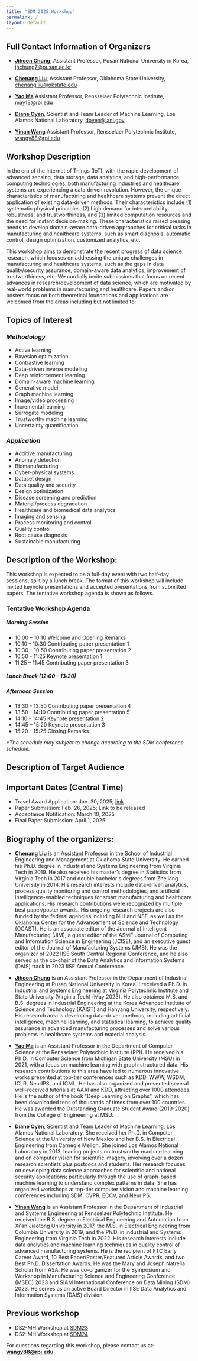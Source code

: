 ```yaml
---
title: "SDM 2025 Workshop"
permalink: /
layout: default
---
```


## Full Contact Information of Organizers
* **[Jihoon Chung](https://cjh7.github.io/)**, Assistant Professor, Pusan National University in Korea, [jhchung7@pusan.ac.kr](mailto:jhchung7@pusan.ac.kr)

* **[Chenang Liu](https://stars-laboratory.github.io/)**, Assistant Professor, Oklahoma State University, [chenang.liu@okstate.edu](mailto:chenang.liu@okstate.edu)

* **[Yao Ma](https://yaoma24.github.io/)** Assistant Professor, Rensselaer Polytechnic Institute, [may13@rpi.edu](mailto:may13@rpi.edu)

* **[Diane Oyen](https://public.lanl.gov/doyen/)**, Scientist and Team Leader of Machine Learning, Los Alamos National Laboratory, [doyen@lanl.gov](mailto:doyen@lanl.gov)

* **[Yinan Wang](https://yinanw-rpi.com/)** Assistant Professor, Rensselaer Polytechnic Institute, [wangy88@rpi.edu](mailto:wangy88@rpi.edu)


## Workshop Description

In the era of the Internet of Things (IoT), with the rapid development of advanced sensing, data storage, data analytics, and high-performance computing technologies, both manufacturing industries and healthcare systems are experiencing a data‑driven revolution. However, the unique characteristics of manufacturing and healthcare systems prevent the direct application of existing data-driven methods. Their characteristics include (1) systematic physical principles, (2) high demand for interpretability, robustness, and trustworthiness, and (3) limited computation resources and the need for instant decision-making. These characteristics raised pressing needs to develop domain-aware data-driven approaches for critical tasks in manufacturing and healthcare systems, such as smart diagnosis, automatic control, design optimization, customized analytics, etc.

This workshop aims to demonstrate the recent progress of data science research, which focuses on addressing the unique challenges in manufacturing and healthcare systems, such as the gaps in data quality/security assurance, domain-aware data analytics, improvement of trustworthiness, etc. We cordially invite submissions that focus on recent advances in research/development of data science, which are motivated by real-world problems in manufacturing and healthcare. Papers and/or posters focus on both theoretical foundations and applications are welcomed from the areas including but not limited to:

## Topics of Interest
### *Methodology*

* Active learning
* Bayesian optimization
* Contrastive learning
* Data-driven inverse modeling
* Deep reinforcement learning
* Domain-aware machine learning
* Generative model
* Graph machine learning
* Image/video processing
* Incremental learning
* Surrogate modeling
* Trustworthy machine learning
* Uncertainty quantification

### *Application*

* Additive manufacturing
* Anomaly detection
* Biomanufacturing
* Cyber-physical systems
* Dataset design
* Data quality and security
* Design optimization
* Disease screening and prediction
* Material/process degradation
* Healthcare and biomedical data analytics
* Imaging and sensing
* Process monitoring and control
* Quality control 
* Root cause diagnosis
* Sustainable manufacturing 

## Description of the Workshop: 
This workshop is expected to be a full-day event with two half-day sessions, split by a lunch break. The format of this workshop will include invited keynote presentations and accepted presentations from submitted papers. The tentative workshop agenda is shown as follows.

### Tentative Workshop Agenda
##### Morning Session
* 10:00 – 10:10 Welcome and Opening Remarks
* 10:10 – 10:30 Contributing paper presentation 1
* 10:30 – 10:50 Contributing paper presentation 2
* 10:50 - 11:25 Keynote presentation 1
* 11:25 – 11:45 Contributing paper presentation 3

##### Lunch Break (12:00 – 13:20)
##### Afternoon Session
* 13:30 - 13:50 Contributing paper presentation 4
* 13:50 - 14:10 Contributing paper presentation 5
* 14:10 - 14:45 Keynote presentation 2
* 14:45 – 15:20 Keynote presentation 3
* 15:20 - 15:25 Closing Remarks

*\*The schedule may subject to change according to the SDM conference schedule.*

## Description of Target Audience

## Important Dates (Central Time)
* Travel Award Application: Jan. 30, 2025; [link](https://www.siam.org/conferences-events/conference-support/travel-and-registration-support/)
* Paper Submission: Feb. 26, 2025; Link to be released
* Acceptance Notification: March 10, 2025
* Final Paper Submission: April 1, 2025

## Biography of the organizers:
* **[Chenang Liu](https://stars-laboratory.github.io/)** is an Assistant Professor in the School of Industrial Engineering and Management at Oklahoma State University. He earned his Ph.D. degree in Industrial and Systems Engineering from Virginia Tech in 2019. He also received his master’s degree in Statistics from Virginia Tech in 2017 and double bachelor's degrees from Zhejiang University in 2014. His research interests include data-driven analytics, process quality monitoring and control methodologies, and artificial intelligence-enabled techniques for smart manufacturing and healthcare applications. His research contributions were recognized by multiple best paper/poster awards. His ongoing research projects are also funded by the federal agencies including NIH and NSF, as well as the Oklahoma Center for the Advancement of Science and Technology (OCAST). He is an associate editor of the Journal of Intelligent Manufacturing (JIM), a guest editor of the ASME Journal of Computing and Information Science in Engineering (JCISE), and an executive guest editor of the Journal of Manufacturing Systems (JMS). He was the organizer of 2022 IISE South Central Regional Conference, and he also served as the co-chair of the Data Analytics and Information Systems (DAIS) track in 2023 IISE Annual Conference.

* **[Jihoon Chung](https://cjh7.github.io/)** is an Assistant Professor in the Department of Industrial Engineering at Pusan National University in Korea. I received a Ph.D. in Industrial and Systems Engineering at Virginia Polytechnic Institute and State University (Virginia Tech) (May 2023). He also obtained M.S. and B.S. degrees in Industrial Engineering at the Korea Advanced Institute of Science and Technology (KAIST) and Hanyang University, respectively. His research area is developing data-driven methods, including artificial intelligence, machine learning, and statistical learning, to achieve quality assurance in advanced manufacturing processes and solve various problems in healthcare systems and material analysis.

* **[Yao Ma](https://yaoma24.github.io/)** is an Assistant Professor in the Department of Computer Science at the Rensselaer Polytechnic Institute (RPI). He received his Ph.D. in Computer Science from Michigan State University (MSU) in 2021, with a focus on machine learning with graph-structured data. His research contributions to this area have led to numerous innovative works presented at top-tier conferences such as KDD, WWW, WSDM, ICLR, NeurIPS, and ICML. He has also organized and presented several well-received tutorials at AAAI and KDD, attracting over 1000 attendees. He is the author of the book "Deep Learning on Graphs", which has been downloaded tens of thousands of times from over 100 countries. He was awarded the Outstanding Graduate Student Award (2019-2020) from the College of Engineering at MSU.

* **[Diane Oyen](https://public.lanl.gov/doyen/)**, Scientist and Team Leader of Machine Learning, Los Alamos National Laboratory. She received her Ph.D. in Computer Science at the University of New Mexico and her B.S. in Electrical Engineering from Carnegie Mellon. She joined Los Alamos National Laboratory in 2013, leading projects on trustworthy machine learning and on computer vision for scientific imagery, involving over a dozen research scientists plus postdocs and students. Her research focuses on developing data science approaches for scientific and national security applications; particularly through the use of graph-based machine learning to understand complex patterns in data. She has organized workshops at top-tier computer vision and machine learning conferences including SDM, CVPR, ECCV, and NeurIPS.

* **[Yinan Wang](https://yinanw-rpi.com/)** is an Assistant Professor in the Department of Industrial and Systems Engineering at Rensselaer Polytechnic Institute. He received the B.S. degree in Electrical Engineering and Automation from Xi'an Jiaotong University in 2017, the M.S. in Electrical Engineering from Columbia University in 2019, and the Ph.D. in industrial and Systems Engineering from Virginia Tech in 2022. His research interests include data analytics and machine learning techniques in quality control of advanced manufacturing systems. He is the recipient of FTC Early Career Award, 10 Best Paper/Poster/Featured Article Awards, and two Best Ph.D. Dissertation Awards. He was the Mary and Joseph Natrella Scholar from ASA. He was co-organizer for the Symposium and Workshop in Manufacturing Science and Engineering Conference (MSEC) 2023 and SIAM International Conference on Data Mining (SDM) 2023. He serves as an active Board Director in IISE Data Analytics and Information Systems (DAIS) division. 

## Previous workshop
* DS2-MH Workshop at [SDM23](https://sdm23wsmh.github.io/)
* DS2-MH Workshop at [SDM24](https://ds2mh.github.io/dssmh24/)

For questions regarding this workshop, please contact us at: **[wangy88@rpi.edu](mailto:wangy88@rpi.edu)**

<!---
## Keynote Speakers

* **Title: Automatic Anomaly Detection at Supercomputing Scale**
Garrett T. Kenyon, Rusty Davis, Matt Sheats, Nathan Debardeleben
Los Alamos National Laboratory

**Abstract:** 
Automating the detection of defects in CT scans of manufactured parts is perhaps best thought of as an example of anomaly detection. The number of potential defects is effectively infinite; almost anything that can go wrong in the fabrication process probably will go wrong at some point, and we require an algorithm capable of detecting that “something isn’t right” regardless of what that something is. An additional complication is that at very high resolution, CT scan volumes become enormous, often hundreds of gigabytes, making this a supercomputing problem. We have been approaching the problem of automatic anomaly detection at supercomputing scale using a technique derived from sparse coding. We start by training a set of convolutional 3-dimensional features that are optimized for the sparse reconstruction of “defect-free” manufactured parts. One may think of these 3-dimensional features as puzzle pieces that are optimized for reassembling representative CT scan volumes using as few puzzle pieces as possible. Because the algorithm struggles to reconstruct manufacturing defects using 3-dimensional features optimized for the sparse reconstruction of “defect-free” parts, defects show up as large residual errors. We are using PetaVision, a high-performance neural network simulator, to train sparse coding models on large CT scan volumes. PetaVision employs halos to split large CT scan volumes into smaller components, with each component distributed to a separate node and MPI used to pass halos to nearest neighbors, thereby coordinating the operations performed on individual nodes. PetaVision utilizes a hybrid approach to parallelism, employing MPI, openMP and GPU acceleration where available. Our preliminary studies indicate that Trinity KNL nodes are approximately a factor of 10 slower than Power 9 GPU nodes and that Nvidia A1000 GPU nodes are a factor of 10 faster still.

**Biography:**
**[Dr. Garrett T. Kenyon](https://petavision.github.io/petavision.html)** received his Bachelor's degree in Physics from the University of California, Santa Cruz and his Ph.D. in Physics from the University of Washington, Seattle and is currently a research scientist at the Los Alamos National Laboratory. He has worked for nearly forty years on problems involving various aspects of neural computation and neural computing. Dr. Kenyon has contributed to over 75 peer-refereed publications and has served as a reviewer for the NSF, NIH, DOE and other government agencies. Dr. Kenyon has led a number of research projects funded by the NSF, DARPA and DoD as well as projects funded by the DOE’s LDRD program.

------

* **Title: Trustworthy Decision Making in the Real World with Uncertainty Quantification**

**Abstract:** 
Deep reinforcement learning (RL) has currently achieved success in prediction and control tasks such as gaming, robotics, and language models, igniting curiosity about its applicability in real-world scenarios. This presentation focuses on deep RL for real-world decision-making, commencing with an exploration of potential applications and the challenges posed by uncertainty inherent in data and models. We will then discuss the implications of these uncertainties on the feasibility of prediction and control in real-world contexts. We will also share preliminary efforts aimed at addressing these challenges in applications such as sensor placement and policy evaluation.

**Biography:**
**[Hua Wei](https://www.public.asu.edu/~hwei27/)** is an assistant professor at the School of Computing and Augmented Intelligence (SCAI) in Arizona State University (ASU). He got his PhD from Pennsylvania State University in 2020. His recent work includes developing uncertainty quantification and large language models for spatio-temporal prediction and decision making He specializes in data mining, artificial intelligence and machine learning. He has been awarded the Best Paper at ECML-PKDD 2020, and his students and his own research work as a first author have been published in top conferences and journals in the fields of machine learning, data mining, and control (KDD, NeurlPS, AAAI, ICLR, IJCAI, CDC, ECML-PKDD, WWW, CIKM). His research has been funded by the National Science Foundation and the Department of Energy.

------

* **Title: Data-quality-aware Graph Machine Learning**

**Abstract:** 
Graph-structured data is ubiquitous in real-world applications (e.g., social networks, infrastructure, biomedical, etc.) and Graph Machine Learning (GML) has become a prominent method for handling graph-based data. Despite GML’s remarkable achievements, its reliance on node features and graph topology makes it susceptible to data quality challenges. Therefore, my research has focused on data-quality-aware graph machine learning, systematically examining issues related to topology, imbalance, and bias in graph data and proposing data/model-centric solutions to handle them. Furthermore, I have developed dedicated GML for many real-world application domains, such as computer-aided drug discovery, information retrieval on e-commerce platforms, and enhancing the reading experience for educational purposes. In this presentation, I will provide an overview of my research contributions while more thoroughly introducing my work on improved multi-document question-answering via knowledge graph with an LLM agent. In conclusion, I will highlight multiple future directions.

**Biography:**
**[Yu Wang](https://yuwvandy.github.io/)** is a final-year Ph.D. candidate in Computer Science at Vanderbilt University and will join University of Oregon as a Tenure-track Assistant Professor at this coming Fall. His main research focuses on Data-centric Graph Machine Learning and Data-quality Aware Graph Neural Networks with applications in Information Retrieval, Infrastructure Networks and Chemistry. He has published 14+ papers in top conferences (e.g., ICLR, AAAI, WWW, KDD) and regularly serves as PC member/reviewer for international conferences and journals in machine learning and data mining, such as KDD, ICML, AAAI, WWW, WSDM. In addition, he has received numerous awards including two Best Paper Awards at Frontiers of Graph Learning Workshop at NeurIPS 2023 and the 2020 Smokey Mountain Data Challenge Competition by ORNL, Vanderbilt’s C. F. Chen Best Paper Award in 2022 as first-author (and Runner-Up Award in 2023 as co-author), had his work selected in top-10 Most Influential Papers at WWW 2023 and CIKM 2022 by Paper Digest, and was the sole recipient of Vanderbilt’s Graduate Leadership Anchor Award for Research in 2023.

## Web Chair of this workshop
[Liangliang Zhang](https://liangliang6v6.github.io/), PhD student, Rensselaer Polytechnic Institute.

## Venue
This workshop will be held in conjunction with SIAM International Conference on Data Mining (SDM24) on April 18 - 20, 2024, Houston, TX, USA. The detailed schedule of this workshop will be released soon. More information about the conference and workshop can be found [here](https://www.siam.org/conferences/cm/conference/sdm24).

## Gallery
<p align="center">
  <img src="img/fig1.png" width="400">
  <p>Fig. 1 Snapshots of speakers in morning sessions.</p>
</p>

<p align="center">
  <img src="img/fig2.png" width="400">
  <p>Fig. 2 Snapshots of speakers in afternoon sessions.</p>
</p>

<p align="center">
  <img src="img/fig3.png" width="400">
  <p>Fig. 3 Data Science for Smart Manufacturing and Healthcare Workshop Group Picture</p>
</p>
-->

